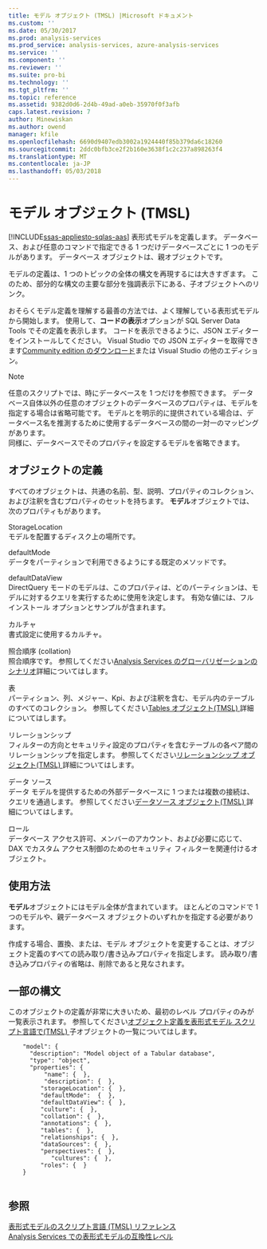 ```yaml
---
title: モデル オブジェクト (TMSL) |Microsoft ドキュメント
ms.custom: ''
ms.date: 05/30/2017
ms.prod: analysis-services
ms.prod_service: analysis-services, azure-analysis-services
ms.service: ''
ms.component: ''
ms.reviewer: ''
ms.suite: pro-bi
ms.technology: ''
ms.tgt_pltfrm: ''
ms.topic: reference
ms.assetid: 9382d0d6-2d4b-49ad-a0eb-35970f0f3afb
caps.latest.revision: 7
author: Minewiskan
ms.author: owend
manager: kfile
ms.openlocfilehash: 6690d9407edb3002a1924440f85b379da6c18260
ms.sourcegitcommit: 2ddc0bfb3ce2f2b160e3638f1c2c237a898263f4
ms.translationtype: MT
ms.contentlocale: ja-JP
ms.lasthandoff: 05/03/2018
---
```

# <a name="model-object-tmsl"></a>モデル オブジェクト (TMSL)
[!INCLUDE[ssas-appliesto-sqlas-aas](../../includes/ssas-appliesto-sqlas-aas.md)]
  表形式モデルを定義します。 データベース、および任意のコマンドで指定できる 1 つだけデータベースごとに 1 つのモデルがあります。 データベース オブジェクトは、親オブジェクトです。  
  
 モデルの定義は、1 つのトピックの全体の構文を再現するには大きすぎます。 このため、部分的な構文の主要な部分を強調表示下にある、子オブジェクトへのリンク。  
  
 おそらくモデル定義を理解する最善の方法では、よく理解している表形式モデルから開始します。 使用して、**コードの表示**オプションが SQL Server Data Tools でその定義を表示します。 コードを表示できるように、JSON エディターをインストールしてください。 Visual Studio での JSON エディターを取得できます[Community edition のダウンロード](https://www.visualstudio.com/downloads/download-visual-studio-vs.aspx)または Visual Studio の他のエディション。  
  
> [!NOTE]  
>  任意のスクリプトでは、時にデータベースを 1 つだけを参照できます。 データベース自体以外の任意のオブジェクトのデータベースのプロパティは、モデルを指定する場合は省略可能です。 モデルとを明示的に提供されている場合は、データベース名を推測するために使用するデータベースの間の一対一のマッピングがあります。   
> 同様に、データベースでそのプロパティを設定するモデルを省略できます。  
  
## <a name="object-definition"></a>オブジェクトの定義  
 すべてのオブジェクトは、共通の名前、型、説明、プロパティのコレクション、および注釈を含むプロパティのセットを持ちます。 **モデル**オブジェクトでは、次のプロパティもがあります。  
  
 StorageLocation  
 モデルを配置するディスク上の場所です。  
  
 defaultMode  
 データをパーティションで利用できるようにする既定のメソッドです。  
  
 defaultDataView  
 DirectQuery モードのモデルは、このプロパティは、どのパーティションは、モデルに対するクエリを実行するために使用を決定します。  有効な値には、フル インストール オプションとサンプルが含まれます。  
  
 カルチャ  
 書式設定に使用するカルチャ。  
  
 照合順序 (collation)  
 照合順序です。 参照してください[Analysis Services のグローバリゼーションのシナリオ](../../analysis-services/globalization-scenarios-for-analysis-services.md)詳細についてはします。  
  
 表  
 パーティション、列、メジャー、Kpi、および注釈を含む、モデル内のテーブルのすべてのコレクション。 参照してください[Tables オブジェクト&#40;TMSL&#41; ](../../analysis-services/tabular-models-scripting-language-objects/tables-object-tmsl.md)詳細についてはします。  
  
 リレーションシップ  
 フィルターの方向とセキュリティ設定のプロパティを含むテーブルの各ペア間のリレーションシップを指定します。 参照してください[リレーションシップ オブジェクト&#40;TMSL&#41; ](../../analysis-services/tabular-models-scripting-language-objects/relationships-object-tmsl.md)詳細についてはします。  
  
 データ ソース  
 データ モデルを提供するための外部データベースに 1 つまたは複数の接続は、クエリを通過します。 参照してください[データソース オブジェクト&#40;TMSL&#41; ](../../analysis-services/tabular-models-scripting-language-objects/datasources-object-tmsl.md)詳細についてはします。  
  
 ロール  
 データベース アクセス許可、メンバーのアカウント、および必要に応じて、DAX でカスタム アクセス制御のためのセキュリティ フィルターを関連付けるオブジェクト。  
  
## <a name="usage"></a>使用方法  
 **モデル**オブジェクトにはモデル全体が含まれています。 ほとんどのコマンドで 1 つのモデルや、親データベース オブジェクトのいずれかを指定する必要があります。  
  
 作成する場合、置換、または、モデル オブジェクトを変更することは、オブジェクト定義のすべての読み取り/書き込みプロパティを指定します。 読み取り/書き込みプロパティの省略は、削除であると見なされます。  
  
## <a name="partial-syntax"></a>一部の構文  
 このオブジェクトの定義が非常に大きいため、最初のレベル プロパティのみが一覧表示されます。 参照してください[オブジェクト定義を表形式モデル スクリプト言語で&#40;TMSL&#41; ](../../analysis-services/tabular-models-scripting-language-objects/tmsl-reference-tabular-objects.md)子オブジェクトの一覧についてはします。  
  
```  
    "model": {  
      "description": "Model object of a Tabular database",  
      "type": "object",  
      "properties": {  
          "name": {  },  
          "description": {  },  
         "storageLocation": {  },  
         "defaultMode":  {  },  
         "defaultDataView": {  },  
         "culture": {  },  
         "collation": {  },  
         "annotations": {  },  
         "tables": {  },  
         "relationships": {  },  
         "dataSources": {  },  
         "perspectives": {  },  
            "cultures": {  },  
         "roles": {  }  
    }  
  
```  
  
## <a name="see-also"></a>参照  
 [表形式モデルのスクリプト言語 (TMSL) リファレンス](../../analysis-services/tabular-model-scripting-language-tmsl-reference.md)   
 [Analysis Services での表形式モデルの互換性レベル](../../analysis-services/tabular-models/compatibility-level-for-tabular-models-in-analysis-services.md)  
  
  
